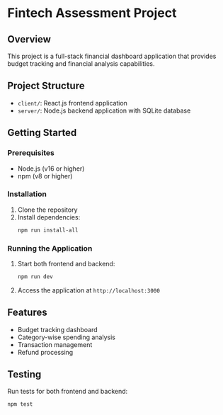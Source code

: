 # Fintech Assessment Project

## Overview
This project is a full-stack financial dashboard application that provides budget tracking and financial analysis capabilities.

## Project Structure
- `client/`: React.js frontend application
- `server/`: Node.js backend application with SQLite database

## Getting Started

### Prerequisites
- Node.js (v16 or higher)
- npm (v8 or higher)

### Installation
1. Clone the repository
2. Install dependencies:
   ```bash
   npm run install-all
   ```

### Running the Application
1. Start both frontend and backend:
   ```bash
   npm run dev
   ```
2. Access the application at `http://localhost:3000`

## Features
- Budget tracking dashboard
- Category-wise spending analysis
- Transaction management
- Refund processing

## Testing
Run tests for both frontend and backend:
```bash
npm test
```
